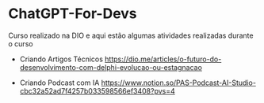 # ChatGPT-For-Devs
Curso realizado na DIO e aqui estão algumas atividades realizadas durante o curso

- Criando Artigos Técnicos
https://dio.me/articles/o-futuro-do-desenvolvimento-com-delphi-evolucao-ou-estagnacao

- Criando Podcast com IA
https://www.notion.so/PAS-Podcast-AI-Studio-cbc32a52ad7f4257b033598566ef3408?pvs=4
